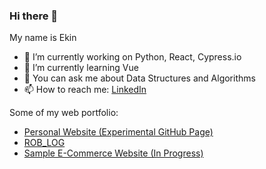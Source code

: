 ### Hi there 👋

My name is Ekin

- 🔭 I’m currently working on Python, React, Cypress.io
- 🌱 I’m currently learning Vue
- 💬 You can ask me about Data Structures and Algorithms
- 📫 How to reach me: [LinkedIn](https://www.linkedin.com/in/ekinkaradag/?locale=en_US)

Some of my web portfolio:
- [Personal Website (Experimental GitHub Page)](https://ekinkaradag.github.io/)
- [ROB_LOG](https://ekinkaradag.github.io/ROB_LOG/)
- [Sample E-Commerce Website (In Progress)](https://ekinkaradag.github.io/sample-ecommerce/#/)
